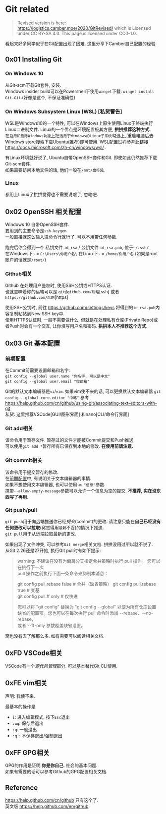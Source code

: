 # Git related

> Revised version is here: https://logistics.camber.moe/2020/GitRevised/  which is Licensed under CC BY-SA 4.0.
> This page is licensed under CC0-1.0.

看起来好多同学似乎在Git配置出现了困难. 这里分享下Camber自己配置的经验.

## 0x01 Installing Git

### On Windows 10 

从Git-scm下载Git套件, 安装.  
Windows insider build可以在Powershell下使用`winget`下载: `winget install Git.Git`.(好像是这个, 不保证准确性)

### On Windows Subsystem Linux (WSL) [私货警告]

WSL是Windows10的一个特性, 可以在Windows上原生使用Linux于终端执行Linux二进制文件. Linux的一个优点是环境配置极其方便, **拱拱推荐这种方式.**  
在`启用和删除Windows功能`上把`适用于Windows的Linux子系统`勾选上, 重启电脑后去Windows store搜索下载Ubuntu(推荐)即可使用. WSL配置过程参考此链接 https://docs.microsoft.com/zh-cn/windows/wsl/ .  

有Linux环境就好说了, Ubuntu自带OpenSSH套件和Git. 即使如此仍然推荐下载Git-scm套件.   
如果需要访问本地文件的话, 他们一般在`/mnt/盘符`处.

### Linux

都用上Linux了拱拱觉得也不需要说啥了, 忽略吧.

## 0x02 OpenSSH 相关配置

Windows 10 自带OpenSSH套件.  
要用到的主要命令是`ssh-keygen`.  
一般直接就这么输入进命令行就行了. 可以不用带任何参数.

跑完后你会得到一个 私钥文件 `id_rsa` / 公钥文件 `id_rsa.pub`, 位于`~/.ssh/`  
在Windows下`~` = `C:\Users\你用户名\`
在Linux下`~` = `/home/你用户名` (如果是root账户的话就是`/root/`)

### Github相关
Github 在处理用户鉴权时, 使用SSH公钥或HTTPS认证.  
也就意味着你的远端可以是 `git@github.com/后略`[ssh] 或者 `https://github.com/后略`[https]

使用SSH公钥时, 前往 https://github.com/settings/keys 将得到的`id_rsa.pub`内容复制粘帖到New SSH key中.  
使用HTTPS认证时, 一般不需要做什么, 但就是在处理私有仓库(Private Repo)或者Push时会有一个交互, 让你填写用户名和密码. **拱拱本人不推荐这个方式.**  

## 0x03 Git 基本配置

### 前期配置

在Commit前需要设置邮箱和名字:  
`git config --global user.name "你名字, 可以是中文"`  
`git config --global user.email "你邮箱"`

Git的默认文本编辑器是`vi`/`vim`. 如果vim使不来的话, 可以更换默认文本编辑器
`git config --global core.editor "中略"`
参考 https://help.github.com/cn/github/using-git/associating-text-editors-with-git  
私货: 这里推荐VSCode[GUI/图形界面] 和nano[CLI/命令行界面]

### Git add相关

该命令用于暂存文件. 暂存过的文件才能被Commit提交和Push推送.  
可以使用`git add *`暂存所有已保存到本地的修改. **在使用前请注意.**

### Git commit相关

该命令用于提交暂存的修改.  
在[前期配置](#前期配置)中, 有说明关于文本编辑器的事情.  
如果不想使用文本编辑器, 也可以使用`-m "信息"`参数.  
携带`--allow-empty-message`参数可以允许一个信息为空的提交. **不推荐, 实在没东西写了再用.**

### Git push/pull

`git push`用于向远端推送你已经*提交*(commit)的更改. 请注意只能在**自己已经没有任何更改可以拉取**(窝觉得用`最新`不妥)的情况下推送.  
`git pull`用于从远端拉取最新的更改.

如果出现了文件冲突, 可以参考`Git merge`相关文档. 拱拱没用过所以就不说了.  
从Git 2.26还是27开始, 执行Git pull时有如下提示:

> warning: 不建议在没有为偏离分支指定合并策略时执行 pull 操作。 您可以在执行下一次  
> pull 操作之前执行下面一条命令来抑制本消息：
> 
> git config pull.rebase false  # 合并（缺省策略） 
> git config pull.rebase true   # 变基  
> git config pull.ff only       # 仅快进  
> 
> 您可以将 "git config" 替换为 "git config --global" 以便为所有仓库设置  
> 缺省的配置项。您也可以在每次执行 pull 命令时添加 --rebase、--no-rebase，  
> 或者 --ff-only 参数覆盖缺省设置。

窝也没有去了解那么多. 如有需要可以阅读相关文档.  

## 0xFD VSCode相关
VSCode有一个*源代码管理*部分. 可以基本替代Git CLI使用.

## 0xFE vim相关
声明: 我使不来.  

最基本的操作是
- `i`: 进入编辑模式, 按下`Esc`退出
- `:wq`: 保存后退出
- `:q`: 一般退出
- `:q!`: 不保存退出/强制退出

## 0xFF GPG相关
GPG的作用是证明 **你是你自己**. 社会的基本问题.  
如果有需要的话可以参考Github的GPG配置相关文档.

## Reference
https://help.github.com/cn/github 只有这个了.  
英文版 https://help.github.com/en/github
